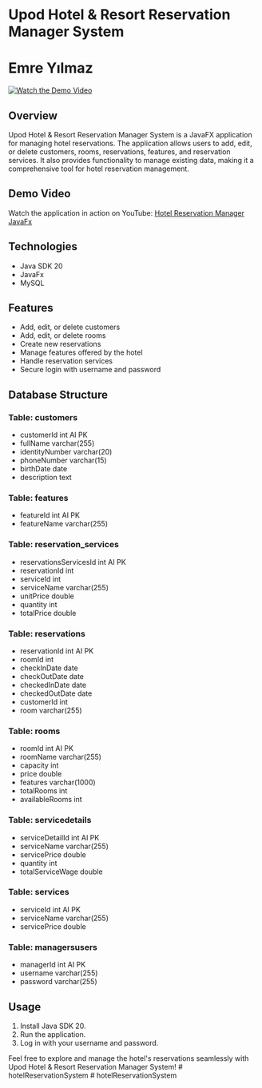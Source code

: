 # Upod Hotel & Resort Reservation Manager System
# Emre Yılmaz
[![Watch the Demo Video](https://img.youtube.com/vi/4SonGaUNHoQ/0.jpg)](https://youtu.be/4SonGaUNHoQ)

## Overview

Upod Hotel & Resort Reservation Manager System is a JavaFX application for managing hotel reservations. The application allows users to add, edit, or delete customers, rooms, reservations, features, and reservation services. It also provides functionality to manage existing data, making it a comprehensive tool for hotel reservation management.

## Demo Video

Watch the application in action on YouTube: [Hotel Reservation Manager JavaFx](https://www.youtube.com/watch?v=4SonGaUNHoQ)
## Technologies

- Java SDK 20
- JavaFx
- MySQL

## Features

- Add, edit, or delete customers
- Add, edit, or delete rooms
- Create new reservations
- Manage features offered by the hotel
- Handle reservation services
- Secure login with username and password

## Database Structure

### Table: customers

- customerId int AI PK
- fullName varchar(255)
- identityNumber varchar(20)
- phoneNumber varchar(15)
- birthDate date
- description text

### Table: features

- featureId int AI PK
- featureName varchar(255)

### Table: reservation_services

- reservationsServicesId int AI PK
- reservationId int
- serviceId int
- serviceName varchar(255)
- unitPrice double
- quantity int
- totalPrice double

### Table: reservations

- reservationId int AI PK
- roomId int
- checkInDate date
- checkOutDate date
- checkedInDate date
- checkedOutDate date
- customerId int
- room varchar(255)

### Table: rooms

- roomId int AI PK
- roomName varchar(255)
- capacity int
- price double
- features varchar(1000)
- totalRooms int
- availableRooms int

### Table: servicedetails

- serviceDetailId int AI PK
- serviceName varchar(255)
- servicePrice double
- quantity int
- totalServiceWage double

### Table: services

- serviceId int AI PK
- serviceName varchar(255)
- servicePrice double

### Table: managersusers

- managerId int AI PK
- username varchar(255)
- password varchar(255)

## Usage

1. Install Java SDK 20.
2. Run the application.
3. Log in with your username and password.

Feel free to explore and manage the hotel's reservations seamlessly with Upod Hotel & Resort Reservation Manager System!
#   h o t e l R e s e r v a t i o n S y s t e m 
 
 #   h o t e l R e s e r v a t i o n S y s t e m 
 
 